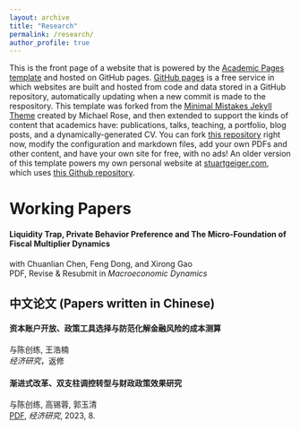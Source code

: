 ```yaml
---
layout: archive
title: "Research"
permalink: /research/
author_profile: true
---
```


This is the front page of a website that is powered by the [Academic Pages template](https://github.com/academicpages/academicpages.github.io) and hosted on GitHub pages. [GitHub pages](https://pages.github.com) is a free service in which websites are built and hosted from code and data stored in a GitHub repository, automatically updating when a new commit is made to the respository. This template was forked from the [Minimal Mistakes Jekyll Theme](https://mmistakes.github.io/minimal-mistakes/) created by Michael Rose, and then extended to support the kinds of content that academics have: publications, talks, teaching, a portfolio, blog posts, and a dynamically-generated CV. You can fork [this repository](https://github.com/academicpages/academicpages.github.io) right now, modify the configuration and markdown files, add your own PDFs and other content, and have your own site for free, with no ads! An older version of this template powers my own personal website at [stuartgeiger.com](http://stuartgeiger.com), which uses [this Github repository](https://github.com/staeiou/staeiou.github.io).

# Working Papers

#### Liquidity Trap, Private Behavior Preference and The Micro-Foundation of Fiscal Multiplier Dynamics 
with Chuanlian Chen, Feng Dong, and Xirong Gao  
PDF, Revise & Resubmit in *Macroeconomic Dynamics*  


## 中文论文 (Papers written in Chinese)

#### 资本账户开放、政策工具选择与防范化解金融风险的成本测算
与陈创练, 王浩楠  
*经济研究*，返修

#### 渐进式改革、双支柱调控转型与财政政策效果研究
与陈创练, 高锡蓉, 郭玉清  
[PDF](https://github.com/KenwayXu/KenwayXu.github.io/files/paper_202308_ejr), *经济研究*, 2023, 8.
